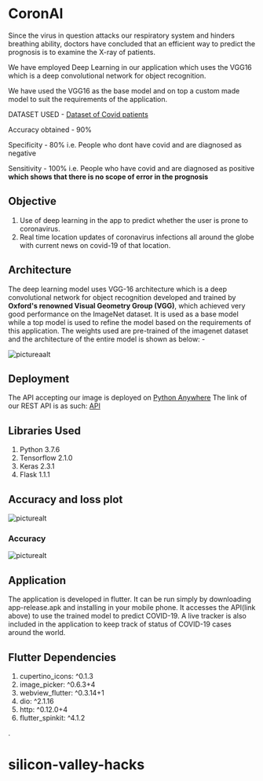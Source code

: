 # CoronAI
Since the virus in question attacks our respiratory system and hinders breathing ability, doctors have concluded that an efficient way to predict the prognosis is to examine the X-ray of patients.

We have employed Deep Learning in our application which uses the VGG16 which is a deep convolutional network for object recognition.

We have used the VGG16 as the base model and on top a custom made model to suit the requirements of the application. 

DATASET USED - [Dataset of Covid patients](https://github.com/ieee8023/covid-chestxray-dataset.git)

Accuracy obtained - 90%

Specificity - 80% i.e. People who dont have covid and are diagnosed as negative

Sensitivity - 100% i.e. People who have covid and are diagnosed as positive **which shows that there is no scope of error in the prognosis**

## Objective

1. Use of deep learning in the app to predict whether the user is prone to coronavirus.
2. Real time location updates of coronavirus infections all around the globe with current news on covid-19 of that location.

## Architecture

The deep learning model uses VGG-16 architecture which is a deep convolutional network for object recognition developed and trained by **Oxford's renowned Visual Geometry Group (VGG)**, which achieved very good performance on the ImageNet dataset.
It is used as a base model while a top model is used to refine the model based on the requirements of this application. The weights used are pre-trained of the imagenet dataset and the architecture of the entire model is shown as below: -

![pictureaalt](https://github.com/rijul10/covidapp/blob/master/Model%20Arch.PNG)

## Deployment

The API accepting our image is deployed on [Python Anywhere](https://www.pythonanywhere.com/)
The link of our REST API is as such: [API](http://rishabh3699.pythonanywhere.com)

## Libraries Used

1. Python 3.7.6
2. Tensorflow 2.1.0
3. Keras 2.3.1
4. Flask 1.1.1

## Accuracy and loss plot

![picturealt](https://github.com/rijul10/covidapp/blob/master/plot1.png)

### Accuracy
![picturealt](https://github.com/rijul10/covidapp/blob/master/ACC.PNG)

## Application

The application is developed in flutter. It can be run simply by downloading app-release.apk and installing in your mobile phone. It accesses the API(link above) to use the trained model to predict COVID-19. A live tracker is also included in the application to keep track of status of COVID-19 cases around the world.

## Flutter Dependencies

 1. cupertino_icons: ^0.1.3
 2. image_picker: ^0.6.3+4
 3. webview_flutter: ^0.3.14+1
 4. dio: ^2.1.16
 5. http: ^0.12.0+4
 6. flutter_spinkit: ^4.1.2








.
# silicon-valley-hacks
